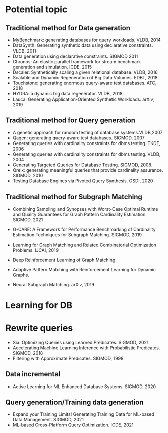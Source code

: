 # Potential topic 

## Traditional method for Data generation
* MyBenchmark: generating databases for query workloads. VLDB, 2014
* DataSynth: Generating synthetic data using declarative constraints. VLDB, 2011
* Data generation using declarative constraints. SIGMOD 2011
* Chronos: An elastic parallel framework for stream benchmark generation and simulation. ICDE, 2015
* Dscaler: Synthetically scaling a given relational database. VLDB, 2016
* Scalable and Dynamic Regeneration of Big Data Volumes. EDBT, 2018
* Touchstone: generating enormous query-aware test databases. ATC, 2018
* HYDRA: a dynamic big data regenerator. VLDB, 2018
* Lauca: Generating Application-Oriented Synthetic Workloads. arXiv, 2019


## Traditional method for Query generation
* A genetic approach for random testing of database systems.VLDB,2007
* Qagen: generating query-aware test databases. SIGMOD, 2007
* Generating queries with cardinality constraints for dbms testing. TKDE, 2006
* Generating queries with cardinality constraints for dbms testing. VLDB, 2004
* Generating Targeted Queries for Database Testing. SIGMOD, 2008.
* Qrelx: generating meaningful queries that provide cardinality assurance. SIGMOD, 2010
* Testing Database Engines via Pivoted Query Synthesis. OSDI, 2020

## Traditional method for Subgraph Matching
* Combining Sampling and Synopses with Worst-Case Optimal Runtime and Quality Guarantees for Graph Pattern Cardinality Estimation. SIGMOD, 2021
* G-CARE: A Framework for Performance Benchmarking of Cardinality Estimation Techniques for Subgraph Matching. SIGMOD, 2019

* Learning for Graph Matching and Related Combinatorial Optimization Problems. IJCAI, 2019
* Deep Reinforcement Learning of Graph Matching. 
* Adaptive Pattern Matching with Reinforcement Learning for Dynamic Graphs. 
* Neural Subgraph Matching. arXiv, 2019


# Learning for DB
# Rewrite queries 
* Sia: Optimizing Queries using Learned Predicates. SIGMOD, 2021 
* Accelerating Machine Learning Inference with Probabilistic Predicates. SIGMOD, 2018
* Filtering with Approximate Predicates. SIGMOD, 1998
## Data incremental 
* Active Learning for ML Enhanced Database Systems. SIGMOD, 2020
## Query generation/Training data generation
* Expand your Training Limits! Generating Training Data for ML-based Data Management. SIGMOD, 2021
* ML-based Cross-Platform Query Optimization. ICDE, 2021

